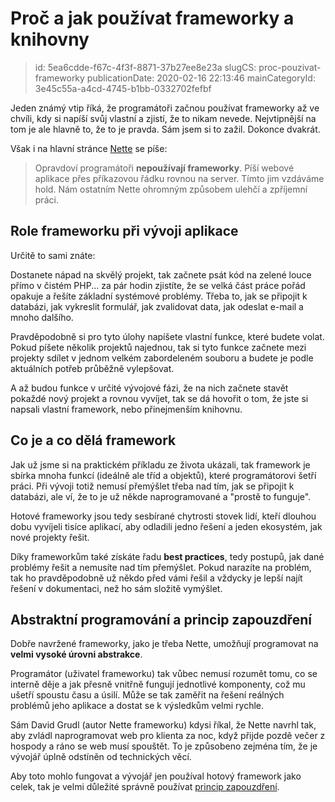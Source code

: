 Proč a jak používat frameworky a knihovny
================================

> id: 5ea6cdde-f67c-4f3f-8871-37b27ee8e23a
> slugCS: proc-pouzivat-frameworky
> publicationDate: 2020-02-16 22:13:46
> mainCategoryId: 3e45c55a-a4cd-4745-b1bb-0332702fefbf

Jeden známý vtip říká, že programátoři začnou používat frameworky až ve chvíli, kdy si napíší svůj vlastní a zjistí, že to nikam nevede. Nejvtipnější na tom je ale hlavně to, že to je pravda. Sám jsem si to zažil. Dokonce dvakrát.

Však i na hlavní stránce <a href="https://nette.org">Nette</a> se píše:

> Opravdoví programátoři **nepoužívají frameworky**. Píší webové aplikace přes příkazovou řádku rovnou na server. Tímto jim vzdáváme hold. Nám ostatním Nette ohromným způsobem ulehčí a zpříjemní práci.

Role frameworku při vývoji aplikace
-----------------------------------

Určitě to sami znáte:

Dostanete nápad na skvělý projekt, tak začnete psát kód na zelené louce přímo v čistém PHP... za pár hodin zjistíte, že se velká část práce pořád opakuje a řešíte základní systémové problémy. Třeba to, jak se připojit k databázi, jak vykreslit formulář, jak zvalidovat data, jak odeslat e-mail a mnoho dalšího.

Pravděpodobně si pro tyto úlohy napíšete vlastní funkce, které budete volat. Pokud píšete několik projektů najednou, tak si tyto funkce začnete mezi projekty sdílet v jednom velkém zabordeleném souboru a budete je podle aktuálních potřeb průběžně vylepšovat.

A až budou funkce v určité vývojové fázi, že na nich začnete stavět pokaždé nový projekt a rovnou vyvíjet, tak se dá hovořit o tom, že jste si napsali vlastní framework, nebo přinejmenším knihovnu.

Co je a co dělá framework
-------------------------

Jak už jsme si na praktickém příkladu ze života ukázali, tak framework je sbírka mnoha funkcí (ideálně ale tříd a objektů), které programátorovi šetří práci. Při vývoji totiž nemusí přemýšlet třeba nad tím, jak se připojit k databázi, ale ví, že to je už někde naprogramované a "prostě to funguje".

Hotové frameworky jsou tedy sesbírané chytrosti stovek lidí, kteří dlouhou dobu vyvíjeli tisíce aplikací, aby odladili jedno řešení a jeden ekosystém, jak nové projekty řešit.

Díky frameworkům také získáte řadu **best practices**, tedy postupů, jak dané problémy řešit a nemusíte nad tím přemýšlet. Pokud narazíte na problém, tak ho pravděpodobně už někdo před vámi řešil a vždycky je lepší najít řešení v dokumentaci, než ho sám složitě vymýšlet.

Abstraktní programování a princip zapouzdření
---------------------------------------------

Dobře navržené frameworky, jako je třeba Nette, umožňují programovat na **velmi vysoké úrovni abstrakce**.

Programátor (uživatel frameworku) tak vůbec nemusí rozumět tomu, co se interně děje a jak přesně vnitřně fungují jednotlivé komponenty, což mu ušetří spoustu času a úsilí. Může se tak zaměřit na řešení reálných problémů jeho aplikace a dostat se k výsledkům velmi rychle.

Sám David Grudl (autor Nette frameworku) kdysi říkal, že Nette navrhl tak, aby zvládl naprogramovat web pro klienta za noc, když přijde pozdě večer z hospody a ráno se web musí spouštět. To je způsobeno zejména tím, že je vývojář úplně odstíněn od technických věcí.

Aby toto mohlo fungovat a vývojář jen používal hotový framework jako celek, tak je velmi důležité správně používat <a href="/zapouzdreni">princip zapouzdření</a>.
